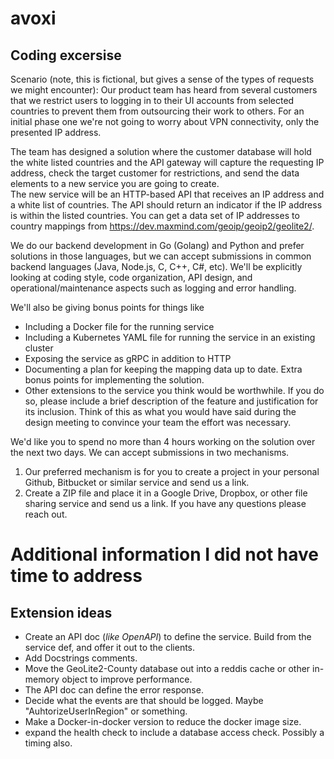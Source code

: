 # avoxi
## Coding excersise
Scenario (note, this is fictional, but gives a sense of the types of requests we might encounter):
Our product team has heard from several customers that we restrict users to logging in to their UI accounts from selected countries to prevent them from outsourcing their work to others.  For an initial phase one we're not going to worry about VPN connectivity, only the presented IP address.

The team has designed a solution where the customer database will hold the white listed countries and the API gateway will capture the requesting IP address, check the target customer for restrictions, and send the data elements to a new service you are going to create.  
The new service will be an HTTP-based API that receives an IP address and a white list of countries.  The API should return an indicator if the IP address is within the listed countries.  You can get a data set of IP addresses to country mappings from https://dev.maxmind.com/geoip/geoip2/geolite2/.

We do our backend development in Go (Golang) and Python and prefer solutions in those languages, but we can accept submissions in common backend languages (Java, Node.js, C, C++, C#, etc).  We'll be explicitly looking at coding style, code organization, API design, and operational/maintenance aspects such as logging and error handling. 

We'll also be giving bonus points for things like
 * Including a Docker file for the running service
 * Including a Kubernetes YAML file for running the service in an existing cluster
 * Exposing the service as gRPC in addition to HTTP
 * Documenting a plan for keeping the mapping data up to date.  Extra bonus points for implementing the solution.
 * Other extensions to the service you think would be worthwhile.  If you do so, please include a brief description of the feature and justification for its inclusion.  Think of this as what you would have said during the design meeting to convince your team the effort was necessary.  

We'd like you to spend no more than 4 hours working on the solution over the next two days.  We can accept submissions in two mechanisms.
1. Our preferred mechanism is for you to create a project in your personal Github, Bitbucket or similar service and send us a link.
2. Create a ZIP file and place it in a Google Drive, Dropbox, or other file sharing service and send us a link.
If you have any questions please reach out.  

# Additional information I did not have time to address
## Extension ideas
* Create an API doc (_like OpenAPI_) to define the service.  Build from the service def, and offer it out to the clients.
* Add Docstrings comments.
* Move the GeoLite2-County database out into a reddis cache or other in-memory object to improve performance.
* The API doc can define the error response.  
* Decide what the events are that should be logged. Maybe "AuhtorizeUserInRegion" or something.
* Make a Docker-in-docker version to reduce the docker image size.
* expand the health check to include a database access check. Possibly a timing also.
